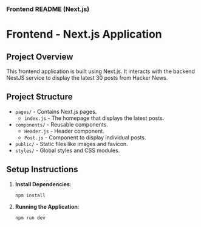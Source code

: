 
### Frontend README (Next.js)

# Frontend - Next.js Application

## Project Overview

This frontend application is built using Next.js. It interacts with the backend NestJS service to display the latest 30 posts from Hacker News.

## Project Structure

- `pages/` - Contains Next.js pages.
  - `index.js` - The homepage that displays the latest posts.
- `components/` - Reusable components.
  - `Header.js` - Header component.
  - `Post.js` - Component to display individual posts.
- `public/` - Static files like images and favicon.
- `styles/` - Global styles and CSS modules.

## Setup Instructions

1. **Install Dependencies**:
   ```bash
   npm install
   ```

2. **Running the Application**:
    ```bash
    npm run dev
    ```